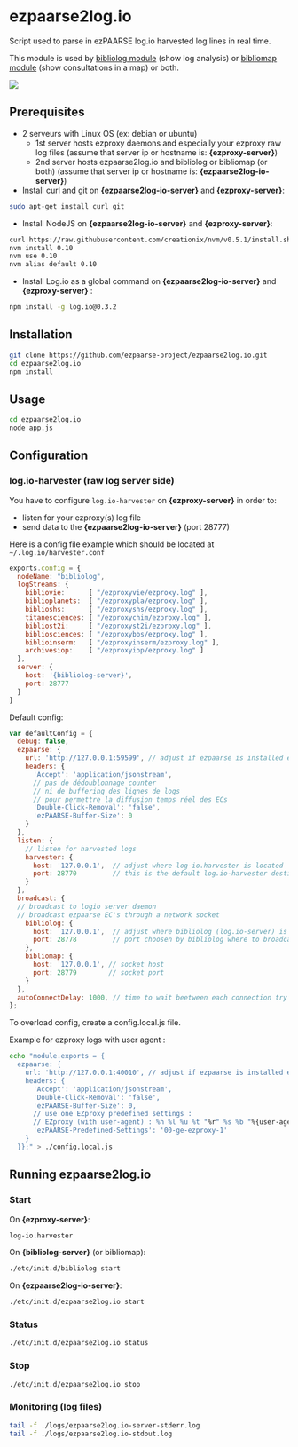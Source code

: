 # ezpaarse2log.io

Script used to parse in ezPAARSE log.io harvested log lines in real time.

This module is used by <a href="https://github.com/ezpaarse-project/bibliolog">bibliolog module</a> (show log analysis) or <a href="https://github.com/ezpaarse-project/bibliomap">bibliomap module</a> (show consultations in a map) or both.

<img src="https://docs.google.com/drawings/d/1bkxEEBL1kLzH76dkIYFzspYHOVajDjQHCijU3mxJLnM/pub?w=694&amp;h=519">

## Prerequisites

  * 2 serveurs with Linux OS (ex: debian or ubuntu)
    * 1st server hosts ezproxy daemons and especially your ezproxy raw log files (assume that server ip or hostname is: **{ezproxy-server}**)
    * 2nd server hosts ezpaarse2log.io and bibliolog or bibliomap (or both) (assume that server ip or hostname is: **{ezpaarse2log-io-server}**)
  * Install curl and git on **{ezpaarse2log-io-server}** and **{ezproxy-server}**:
```bash
sudo apt-get install curl git
```
  * Install NodeJS on **{ezpaarse2log-io-server}** and **{ezproxy-server}**:
```bash
curl https://raw.githubusercontent.com/creationix/nvm/v0.5.1/install.sh | sh
nvm install 0.10
nvm use 0.10
nvm alias default 0.10
```
  * Install Log.io as a global command on **{ezpaarse2log-io-server}** and **{ezproxy-server}** :
```bash
npm install -g log.io@0.3.2
```
## Installation

```bash
git clone https://github.com/ezpaarse-project/ezpaarse2log.io.git
cd ezpaarse2log.io
npm install
```

## Usage

```bash
cd ezpaarse2log.io
node app.js
```

## Configuration

### log.io-harvester (raw log server side)

You have to configure ``log.io-harvester`` on **{ezproxy-server}** in order to:
  - listen for your ezproxy(s) log file
  - send data to the **{ezpaarse2log-io-server}** (port 28777)

Here is a config file example which should be located at ``~/.log.io/harvester.conf``
```javascript
exports.config = {                                                                                      
  nodeName: "bibliolog",                                                                                
  logStreams: {                                                                                         
    bibliovie:      [ "/ezproxyvie/ezproxy.log" ],                    
    biblioplanets:  [ "/ezproxypla/ezproxy.log" ],                    
    biblioshs:      [ "/ezproxyshs/ezproxy.log" ],                    
    titanesciences: [ "/ezproxychim/ezproxy.log" ],
    bibliost2i:     [ "/ezproxyst2i/ezproxy.log" ],
    bibliosciences: [ "/ezproxybbs/ezproxy.log" ],
    biblioinserm:   [ "/ezproxyinserm/ezproxy.log" ],
    archivesiop:    [ "/ezproxyiop/ezproxy.log" ]
  },
  server: {
    host: '{bibliolog-server}',
    port: 28777
  }
}
```
Default config:
```javascript
var defaultConfig = {
  debug: false,
  ezpaarse: {
    url: 'http://127.0.0.1:59599', // adjust if ezpaarse is installed elsewhere
    headers: {
      'Accept': 'application/jsonstream',
      // pas de dédoublonnage counter 
      // ni de buffering des lignes de logs
      // pour permettre la diffusion temps réel des ECs
      'Double-Click-Removal': 'false',
      'ezPAARSE-Buffer-Size': 0
    }
  },
  listen: {
    // listen for harvested logs
    harvester: {
      host: '127.0.0.1',  // adjust where log-io.harvester is located
      port: 28770         // this is the default log.io-harvester destination port
    }
  },
  broadcast: {
  // broadcast to logio server daemon
  // broadcast ezpaarse EC's through a network socket
    bibliolog: {
      host: '127.0.0.1',  // adjust where bibliolog (log.io-server) is located
      port: 28778         // port choosen by bibliolog where to broadcast harvested logs + ezpaarse usage events
    },
    bibliomap: {
      host: '127.0.0.1', // socket host
      port: 28779        // socket port
    }
  },
  autoConnectDelay: 1000, // time to wait beetween each connection try
};

```

To overload config, create a config.local.js file.

Example for ezproxy logs with user agent :
```bash
echo "module.exports = {
  ezpaarse: {
    url: 'http://127.0.0.1:40010', // adjust if ezpaarse is installed elsewhere
    headers: {
      'Accept': 'application/jsonstream',
      'Double-Click-Removal': 'false',
      'ezPAARSE-Buffer-Size': 0,
      // use one EZproxy predefined settings : 
      // EZproxy (with user-agent) : %h %l %u %t "%r" %s %b "%{user-agent}<.*>"
      'ezPAARSE-Predefined-Settings': '00-ge-ezproxy-1'
    }
  }};" > ./config.local.js
```
## Running ezpaarse2log.io

### Start

On **{ezproxy-server}**:
```bash
log-io.harvester
```
On **{bibliolog-server}** (or bibliomap):
```bash
./etc/init.d/bibliolog start
```
On **{ezpaarse2log-io-server}**:
```bash
./etc/init.d/ezpaarse2log.io start
```

### Status

```bash
./etc/init.d/ezpaarse2log.io status
```

### Stop

```bash
./etc/init.d/ezpaarse2log.io stop
```

### Monitoring (log files)

```bash
tail -f ./logs/ezpaarse2log.io-server-stderr.log
tail -f ./logs/ezpaarse2log.io-stdout.log
```
